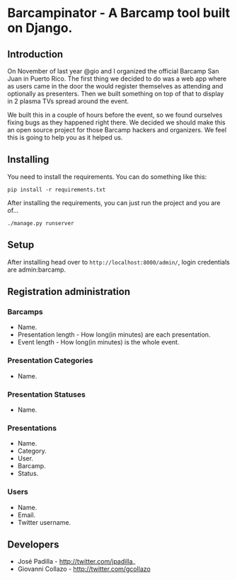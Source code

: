 Barcampinator - A Barcamp tool built on Django.
====================

Introduction
---------------------
On November of last year @gio and I organized the official Barcamp San Juan in Puerto Rico. The first thing we decided to do was a web app where as users came in the door the would register themselves as attending and optionally as presenters. Then we built something on top of that to display in 2 plasma TVs spread around the event.

We built this in a couple of hours before the event, so we found ourselves fixing bugs as they happened right there. We decided we should make this an open source project for those Barcamp hackers and organizers. We feel this is going to help you as it helped us.


Installing
---------------------
You need to install the requirements. You can do something like this:

`pip install -r requirements.txt`

After installing the requirements, you can just run the project and you are of...

`./manage.py runserver`


Setup
---------------------
After installing head over to `http://localhost:8000/admin/`, login credentials are admin:barcamp.


Registration administration
---------------------
### Barcamps
*   Name.
*   Presentation length - How long(in minutes) are each presentation.
*   Event length - How long(in minutes) is the whole event.

### Presentation Categories
*   Name.

### Presentation Statuses
*   Name.

### Presentations
*   Name.
*   Category.
*   User.
*   Barcamp.
*   Status.

### Users
*   Name.
*	Email.
*	Twitter username.


Developers
---------------------
*   José Padilla - http://twitter.com/jpadilla_
*	Giovanni Collazo - http://twitter.com/gcollazo